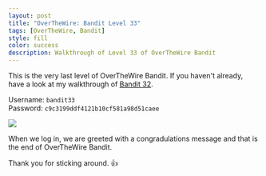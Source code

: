 ```yaml
---
layout: post
title: "OverTheWire: Bandit Level 33"
tags: [OverTheWire, Bandit]
style: fill
color: success
description: Walkthrough of Level 33 of OverTheWire Bandit
---
```


This is the very last level of OverTheWire Bandit. If you haven't already, have a look at my walkthrough of [Bandit 32](bandit-level-32).

Username: `bandit33`  
Password: `c9c3199ddf4121b10cf581a98d51caee`

![](/assets/posts/OverTheWire/Bandit/Bandit32/picture6.png)

When we log in, we are greeted with a congradulations message and that is the end of OverTheWire Bandit.

Thank you for sticking around. :+1: